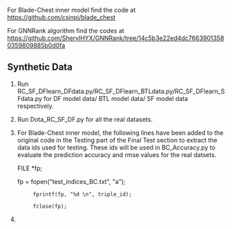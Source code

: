 For Blade-Chest inner model find the code at https://github.com/csinpi/blade_chest

For GNNRank algorithm find the codes at https://github.com/SherylHYX/GNNRank/tree/14c5b3e22ed4dc76639013580359809885b0d0fa

## Synthetic Data 

1) Run RC_SF_DFlearn_DFdata.py/RC_SF_DFlearn_BTLdata.py/RC_SF_DFlearn_SFdata.py for DF model data/ BTL model data/ SF model data respectively.

2) Run Dota_RC_SF_DF.py for all the real datasets.

3) For Blade-Chest inner model, the following lines have been added to the original code in the Testing part of the Final Test section to extract the data ids used for testing. These ids will be used in BC_Accuracy.py to evaluate the prediction accuracy and rmse values for the real datsets. 

      FILE *fp;
      
      fp = fopen("test_indices_BC.txt", "a");

			fprintf(fp, "%d \n", triple_id);

			fclose(fp);
      
4) 

